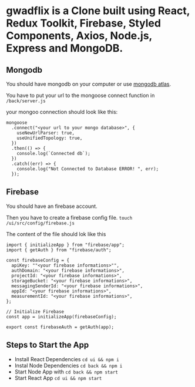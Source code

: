 # gwadflix is a Clone built using React, Redux Toolkit, Firebase, Styled Components, Axios, Node.js, Express and MongoDB.

## Mongodb 
You should have mongodb on your computer or use [mongodb atlas](https://www.mongodb.com/atlas/database).

You have to put your url to the mongoose connect function in ``` /back/server.js```

your mongoo connection should look like this:
```
mongoose
  .connect("<your url to your mongo database>", {
    useNewUrlParser: true,
    useUnifiedTopology: true,
  })
  .then(() => {
    console.log(`Connected db`);
  })
  .catch((err) => {
    console.log("Not Connected to Database ERROR! ", err);
  }); 
```

## Firebase 
You should have an firebase account.


Then you have to create a firebase config file.
```touch /ui/src/config/firebase.js ```


The content of the file should lok like this
```
import { initializeApp } from "firebase/app";
import { getAuth } from "firebase/auth";

const firebaseConfig = {
  apiKey: ""<your firebase informations>"",
  authDomain: "<your firebase informations>",
  projectId: "<your firebase informations>",
  storageBucket: "<your firebase informations>",
  messagingSenderId: "<your firebase informations>",
  appId: "<your firebase informations>",
  measurementId: "<your firebase informations>",
};

// Initialize Firebase
const app = initializeApp(firebaseConfig);

export const firebaseAuth = getAuth(app);
```

## Steps to Start the App
+ Install React Dependencies ```cd ui && npm i ```
+ Instal Node Dependencies ```cd back && npm i ```
+ Start Node App with ```cd back && npm start ```
+ Start React App ```cd ui && npm start ```

